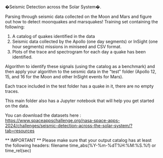 �Seismic Detection across the Solar System�.

Parsing through seismic data collected on the Moon and Mars and figure out how to detect moonquakes and marsquakes!
Training set containing the following:

1. A catalog of quakes identified in the data
2. Seismic data collected by the Apollo (one day segments) or InSight (one hour segments) missions in miniseed and CSV format.
3. Plots of the trace and spectrogram for each day a quake has been identified.

Algorithm to identify these signals (using the catalog as a benchmark) and then
apply your algorithm to the seismic data in the "test" folder (Apollo 12, 15, and 16 for the Moon and other InSight events for Mars).

Each trace included in the test folder has a quake in it, there are no empty traces.

This main folder also has a Jupyter notebook that will help you get started on the data.

You can download the datasets here : https://www.spaceappschallenge.org/nasa-space-apps-2024/challenges/seismic-detection-across-the-solar-system/?tab=resources

** IMPORTANT **
Please make sure that your output catalog has at least the following headers:
filename
time_abs(%Y-%m-%dT%H:%M:%S.%f) or time_rel(sec)
